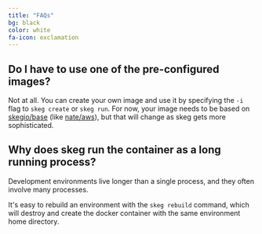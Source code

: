 ```yaml
---
title: "FAQs"
bg: black
color: white
fa-icon: exclamation
---
```


## Do I have to use one of the pre-configured images?

Not at all.  You can create your own image and use it by specifying the `-i` flag to `skeg create` or `skeg run`.  For now, your image needs to be based on [skegio/base](https://hub.docker.com/r/skegio/base/) (like [nate/aws](https://hub.docker.com/r/nate/aws/)), but that will change as skeg gets more sophisticated.

## Why does skeg run the container as a long running process?

Development environments live longer than a single process, and they often involve many processes.

It's easy to rebuild an environment with the `skeg rebuild` command, which will destroy and create the docker container with the same environment home directory.
